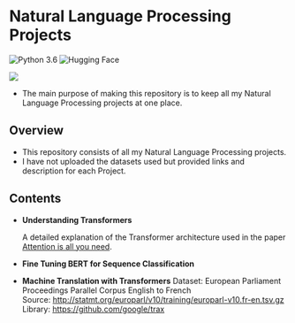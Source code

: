 # Natural Language Processing Projects
![Python 3.6](https://img.shields.io/badge/Python-3.6-brightgreen.svg) ![Hugging Face](https://img.shields.io/badge/Library-Huggingface-orange.svg)

![](https://i.ibb.co/LJJm3Wq/books-wallpaper-Books-to-Read-Wallpaper-28990406.jpg)


+ The main purpose of making this repository is to keep all my Natural Language Processing projects at one place.

## Overview
+ This repository consists of all my Natural Language Processing projects.  
+ I have not uploaded the datasets used but provided links and description for each Project.  

## Contents

+ **Understanding Transformers**

  A detailed explanation of the Transformer architecture used in the paper [Attention is all you need](https://arxiv.org/abs/1706.03762). 
  

+ **Fine Tuning BERT for Sequence Classification**

+ **Machine Translation with Transformers**
  Dataset: European Parliament Proceedings Parallel Corpus English to French  
  Source: http://statmt.org/europarl/v10/training/europarl-v10.fr-en.tsv.gz  
  Library: https://github.com/google/trax  
